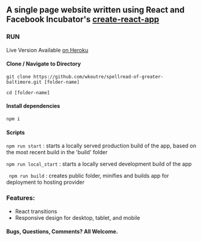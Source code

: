 ## A single page website written using React and Facebook Incubator's [create-react-app](https://github.com/facebookincubator/create-react-app)

### RUN 

Live Version Available [on Heroku](https://spellread-of-greater-baltimore.herokuapp.com)

#### Clone / Navigate to Directory
```git clone https://github.com/wkoutre/spellread-of-greater-baltimore.git [folder-name]```

```cd [folder-name]```

#### Install dependencies
```npm i ```

 #### Scripts
 ```npm run start``` : starts a locally served production build of the app, based on the most recent build in the 'build' folder
 
 ```npm run local_start``` : starts a locally served development build of the app
 
 ``` npm run build``` : creates public folder, minifies and builds app for deployment to hosting provider


### Features:
* React transitions
* Responsive design for desktop, tablet, and mobile

#### Bugs, Questions, Comments? All Welcome. 
